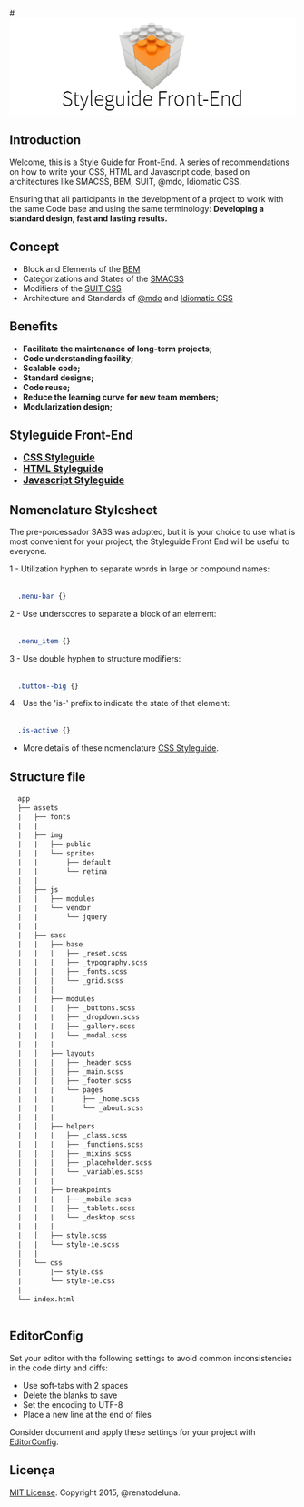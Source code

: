 #![logo](logo.png)

## Introduction

Welcome, this is a Style Guide for Front-End. A series of recommendations on how to write your CSS, HTML and Javascript code, based on architectures like SMACSS, BEM, SUIT, @mdo, Idiomatic CSS.

Ensuring that all participants in the development of a project to work with the same Code base and using the same terminology: <b>Developing a standard design, fast and lasting results.</b>

## Concept

* Block and Elements of the [BEM](http://bem.info/)
* Categorizations and States of the [SMACSS](http://smacss.com/)
* Modifiers of the [SUIT CSS](https://suitcss.github.io/)
* Architecture and Standards of [@mdo](http://mdo.github.io/code-guide/) and [Idiomatic CSS](https://github.com/necolas/idiomatic-css)

## Benefits

* <b>Facilitate the maintenance of long-term projects;</b>
* <b>Code understanding facility;</b>
* <b>Scalable code;</b>
* <b>Standard designs;</b>
* <b>Code reuse;</b>
* <b>Reduce the learning curve for new team members;</b>
* <b>Modularization design;</b>

## Styleguide Front-End

* <big>**[CSS Styleguide](/css.md)**</big> 
* <big>**[HTML Styleguide](/html.md)**</big>
* <big>**[Javascript Styleguide](/javascript.md)**</big> 

## Nomenclature Stylesheet
The pre-porcessador SASS was adopted, but it is your choice to use what is most convenient for your project, the Styleguide Front End will be useful to everyone.

1 - Utilization hyphen to separate words in large or compound names:
```scss

  .menu-bar {}

```

2 - Use underscores to separate a block of an element:
```scss

  .menu_item {}

```

3 - Use double hyphen to structure modifiers:
```scss

  .button--big {}

```

4 - Use the 'is-' prefix to indicate the state of that element:
```scss

  .is-active {}

```
* More details of these nomenclature [CSS Styleguide](/css.md).

## Structure file

```
  app
  ├── assets
  |   ├── fonts
  |   |
  |   ├── img
  |   |   ├── public
  |   |   └── sprites
  |   |       ├── default
  |   |       └── retina
  |   |
  |   ├── js
  |   |   ├── modules
  |   |   └── vendor
  |   |       └── jquery
  |   |
  |   ├── sass
  |	  |   ├── base
  |	  |   |   ├── _reset.scss
  |	  |   |   ├── _typography.scss  
  |	  |   |   ├── _fonts.scss
  |	  |   |   └── _grid.scss
  |	  |   |
  |	  │   ├── modules
  |	  |   |   ├── _buttons.scss
  |	  |   |   ├── _dropdown.scss
  |	  |   |   ├── _gallery.scss
  |	  |   |   └── _modal.scss
  |	  |   |
  |	  │   ├── layouts
  |   |   |   ├── _header.scss
  |   |   |   ├── _main.scss
  |   |   |   ├── _footer.scss
  |   |   |   └── pages
  |   |   |       ├── _home.scss
  |   |   |       └── _about.scss
  |   |   |
  |	  │   ├── helpers
  |	  |   |   ├── _class.scss
  |	  |   |   ├── _functions.scss
  |	  |   |   ├── _mixins.scss
  |	  |   |   ├── _placeholder.scss
  |	  |   |   └── _variables.scss
  |	  |   |
  |	  |   ├── breakpoints
  |	  |   |   ├── _mobile.scss
  |	  |   |   ├── _tablets.scss
  |	  |   |   └── _desktop.scss
  |	  |   |
  |	  │   ├── style.scss
  |	  |   └── style-ie.scss
  |	  |
  |	  └── css
  |	      |── style.css
  |	      └── style-ie.css
  |
  └── index.html
  
```

## EditorConfig

Set your editor with the following settings to avoid common inconsistencies in the code dirty and diffs:

* Use soft-tabs with 2 spaces
* Delete the blanks to save
* Set the encoding to UTF-8
* Place a new line at the end of files

Consider document and apply these settings for your project with [EditorConfig](http://editorconfig.org).

## Licença

[MIT License](http://opensource.org/licenses/MIT). Copyright 2015, @renatodeluna.


